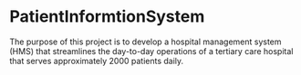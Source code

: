 # PatientInformtionSystem
The purpose of this project is to develop a hospital management system (HMS) that streamlines the day-to-day operations of a tertiary care hospital that serves approximately 2000 patients daily. 
